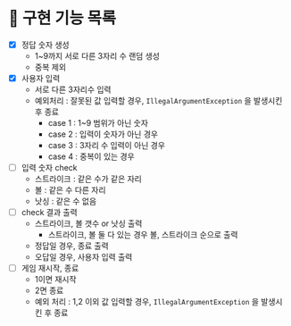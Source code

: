 # 📝 구현 기능 목록
- [X] 정답 숫자 생성
    - 1~9까지 서로 다른 3자리 수 랜덤 생성
    - 중복 제외
- [X] 사용자 입력
    - 서로 다른 3자리수 입력
    - 예외처리 : 잘못된 값 입력할 경우, `IllegalArgumentException`
      을 발생시킨 후 종료
        - case 1 : 1~9 범위가 아닌 숫자
        - case 2 : 입력이 숫자가 아닌 경우
        - case 3 :  3자리 수 입력이 아닌 경우
        - case 4 : 중복이 있는 경우
- [ ] 입력 숫자 check
    - 스트라이크  : 같은 수가 같은 자리
    - 볼 : 같은 수 다른 자리
    - 낫싱 : 같은 수 없음 
- [ ] check 결과 출력
    - 스트라이크, 볼 갯수 or 낫싱 출력
        - 스트라이크, 볼 둘 다 있는 경우 볼, 스트라이크 순으로 출력
    - 정답일 경우, 종료 출력
    - 오답일 경우, 사용자 입력 출력 
- [ ] 게임 재시작, 종료
    - 1이면 재시작
    - 2면 종료
    - 예외 처리 : 1,2 이외 값 입력할 경우, `IllegalArgumentException`
      을 발생시킨 후 종료